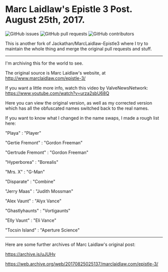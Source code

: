 # Marc Laidlaw's Epistle 3 Post. August 25th, 2017.

![GitHub issues](https://img.shields.io/github/issues/phoenix1747/MarcLaidlaw-Epistle3.svg) ![GitHub pull requests](https://img.shields.io/github/issues-pr/phoenix1747/MarcLaidlaw-Epistle3.svg) ![GitHub contributors](https://img.shields.io/github/contributors/phoenix1747/MarcLaidlaw-Epistle3.svg)

This is another fork of Jackathan/MarcLaidlaw-Epistle3 where I try to maintain the whole thing and merge the original pull requests and stuff.

---

I'm archiving this for the world to see.

The original source is Marc Laidlaw's website, at http://www.marclaidlaw.com/epistle-3/

If you want a little more info, watch this video by ValveNewsNetwork: https://www.youtube.com/watch?v=urza2sbU68Q

Here you can view the original version, as well as my corrected version which has all the obfuscated names switched back to the real names.


If you want to know what I changed in the name swaps, I made a rough list here:

"Playa" 			      : "Player"

"Gertie Fremont" 	  : "Gordon Freeman"

"Gertrude Fremont" 	: "Gordon Freeman"

"Hyperborea" 		    : "Borealis"

"Mrs. X" 			      : "G-Man"

"Disparate" 		    : "Combine"

"Jerry Maas" 		    : "Judith Mossman"

"Alex Vaunt" 		    : "Alyx Vance"

"Ghastlyhaunts" 	  : "Vortigaunts"

"Elly Vaunt" 	    	: "Eli Vance"

"Tocsin Island"     : "Aperture Science"

---

Here are some further archives of Marc Laidlaw's original post:

https://archive.is/uJUHv

https://web.archive.org/web/20170825025137/marclaidlaw.com/epistle-3/

